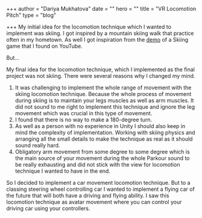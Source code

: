 +++
author = "Dariya Mukhatova"
date = ""
hero = ""
title = "VR Locomotion Pitch"
type = "blog"

+++
My initial idea for the locomotion technique which I wanted to implement was skiing. I got inspired by a mountain skiing walk that practice often in my hometown. As well I got inspiration from the [demo](https://www.youtube.com/watch?v=9EQ3ZR57O6w) of a Skiing game that I found on YouTube. 

But...

My final idea for the locomotion technique, which I implemented as the final project was not skiing. There were several reasons why I changed my mind. 

1. It was challenging to implement the whole range of movement with the skiing locomotion technique. Because the whole process of movement during skiing is to maintain your legs muscles as well as arm muscles. It did not sound to me right to implement this technique and ignore the leg movement which was crucial in this type of movement. 
2. I found that there is no way to make a 180-degree turn.
3. As well as a person with no experience in Unity I should also keep in mind the complexity of implementation. Working with skiing physics and arranging all the small details to make the technique as real as it should sound really hard.
4. Obligatory arm movement from some degree to some degree which is the main source of your movement during the whole Parkour sound to be really exhausting and did not stick with the view for locomotion technique I wanted to have in the end. 

So I decided to implement a car movement locomotion technique. But to a classing steering wheel controlling car I wanted to implement a flying car of the future that will both have a driving and flying ability. I saw this locomotion technique as avatar movement where you can control your driving car using your controllers. 